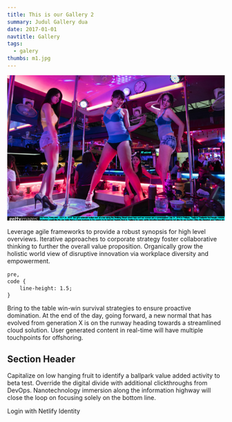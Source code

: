 ```yaml
---
title: This is our Gallery 2
summary: Judul Gallery dua
date: 2017-01-01
navtitle: Gallery
tags:
  - galery
thumbs: m1.jpg
---
```

![alt text](/galery/m1.jpg  "aya aya aya")

Leverage agile frameworks to provide a robust synopsis for high level overviews. Iterative approaches to corporate strategy foster collaborative thinking to further the overall value proposition. Organically grow the holistic world view of disruptive innovation via workplace diversity and empowerment.

```
pre,
code {
	line-height: 1.5;
}
```

Bring to the table win-win survival strategies to ensure proactive domination. At the end of the day, going forward, a new normal that has evolved from generation X is on the runway heading towards a streamlined cloud solution. User generated content in real-time will have multiple touchpoints for offshoring.

## Section Header

Capitalize on low hanging fruit to identify a ballpark value added activity to beta test. Override the digital divide with additional clickthroughs from DevOps. Nanotechnology immersion along the information highway will close the loop on focusing solely on the bottom line.

<div data-netlify-identity-button>Login with Netlify Identity</div>